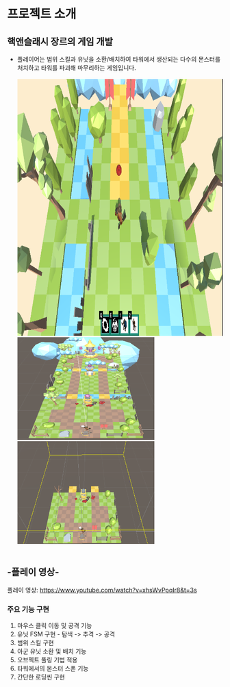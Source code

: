 # 프로젝트 소개
## 핵앤슬래시 장르의 게임 개발
- 플레이어는 범위 스킬과 유닛을 소환/배치하여 타워에서 생산되는 다수의 몬스터를 처치하고 타워를 파괴해 마무리하는 게임입니다.</br></br>
<img src="./Image/메인.PNG" width="800px" height="600px"></img></br>
<img src="./Image/오컬루전 컬링 전.PNG" width="320px" height="240px"></img>
<img src="./Image/오컬루전 컬링 후.PNG" width="320px" height="240px"></img></br></br>

## -플레이 영상-
플레이 영상: <https://www.youtube.com/watch?v=xhsWvPpqIr8&t=3s>

### 주요 기능 구현
1. 마우스 클릭 이동 및 공격 기능
2. 유닛 FSM 구현 - 탐색 -> 추격 -> 공격
3. 범위 스킬 구현
4. 아군 유닛 소환 및 배치 기능
5. 오브젝트 풀링 기법 적용
6. 타워에서의 몬스터 스폰 기능
7. 간단한 로딩씬 구현